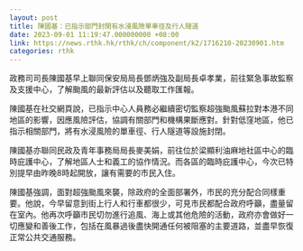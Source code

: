 ```yaml
---
layout: post
title: 陳國基：已指示部門封閉有水浸風險單車徑及行人隧道
date: 2023-09-01 11:19:47.000000000 +08:00
link: https://news.rthk.hk/rthk/ch/component/k2/1716210-20230901.htm
categories: rthk
---
```


政務司司長陳國基早上聯同保安局局長鄧炳強及副局長卓孝業，前往緊急事故監察及支援中心，了解颱風的最新評估以及聽取工作匯報。

陳國基在社交網頁說，已指示中心人員務必繼續密切監察超強颱風蘇拉對本港不同地區的影響，因應風險評估，協調有關部門和機構果斷應對。針對低窪地區，他已指示相關部門，將有水浸風險的單車徑、行人隧道等設施封閉。

陳國基亦聯同民政及青年事務局局長麥美娟，前往位於梁顯利油麻地社區中心的臨時庇護中心，了解地區人士和義工的協作情況。而各區的臨時庇護中心，今次已特別提早由昨晚8時起開放，讓有需要的市民入住。

陳國基強調，面對超強颱風來襲，除政府的全面部署外，市民的充分配合同樣重要。他說，今早留意到街上行人和行車都很少，可見市民都配合政府呼籲，盡量留在室內。他再次呼籲市民切勿進行追風、海上或其他危險的活動，政府亦會做好一切應變和善後工作，包括在風暴過後盡快開通任何被阻塞的主要道路，並盡早恢復正常公共交通服務。
